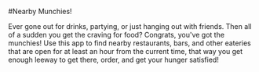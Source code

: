 #Nearby Munchies!

Ever gone out for drinks, partying, or just hanging out with friends. Then all of a sudden you get the craving for food? Congrats, you've got the munchies! Use this app to find nearby restaurants, bars, and other eateries that are open for at least an hour from the current time, that way you get enough leeway to get there, order, and get your hunger satisfied!
